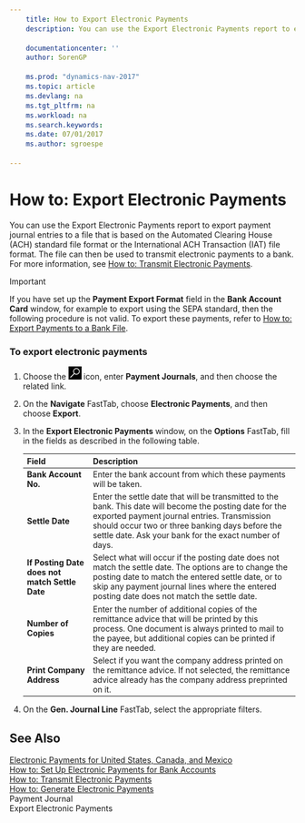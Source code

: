 ```yaml
---
    title: How to Export Electronic Payments 
    description: You can use the Export Electronic Payments report to export payment journal entries to a file that is based on the Automated Clearing House (ACH) standard file format or the International ACH Transaction (IAT) file format.  The file can then be used to transmit electronic payments to a bank. For more information, see [How to: Transmit Electronic Payments](how-to-transmit-electronic-payments.md).
    
    documentationcenter: ''
    author: SorenGP

    ms.prod: "dynamics-nav-2017"
    ms.topic: article
    ms.devlang: na
    ms.tgt_pltfrm: na
    ms.workload: na
    ms.search.keywords:
    ms.date: 07/01/2017
    ms.author: sgroespe

---
```

# How to: Export Electronic Payments
You can use the Export Electronic Payments report to export payment journal entries to a file that is based on the Automated Clearing House (ACH) standard file format or the International ACH Transaction (IAT) file format.  The file can then be used to transmit electronic payments to a bank. For more information, see [How to: Transmit Electronic Payments](how-to-transmit-electronic-payments.md).  
  
> [!IMPORTANT]  
>  If you have set up the **Payment Export Format** field in the **Bank Account Card** window, for example to export using the SEPA standard, then the following procedure is not valid. To export these payments, refer to [How to: Export Payments to a Bank File](how-to-export-payments-to-a-bank-file.md).  
  
### To export electronic payments  
  
1.  Choose the ![Search for Page or Report](../../media/ui-search/search_small.png "Search for Page or Report icon") icon, enter **Payment Journals**, and then choose the related link.  
  
2.  On the **Navigate** FastTab, choose **Electronic Payments**, and then choose **Export**.  
  
3.  In the **Export Electronic Payments** window, on the **Options** FastTab, fill in the fields as described in the following table.  
  
    |Field|Description|  
    |---------------------------------|---------------------------------------|  
    |**Bank Account No.**|Enter the bank account from which these payments will be taken.|  
    |**Settle Date**|Enter the settle date that will be transmitted to the bank. This date will become the posting date for the exported payment journal entries. Transmission should occur two or three banking days before the settle date. Ask your bank for the exact number of days.|  
    |**If Posting Date does not match Settle Date**|Select what will occur if the posting date does not match the settle date. The options are to change the posting date to match the entered settle date, or to skip any payment journal lines where the entered posting date does not match the settle date.|  
    |**Number of Copies**|Enter the number of additional copies of the remittance advice that will be printed by this process. One document is always printed to mail to the payee, but additional copies can be printed if they are needed.|  
    |**Print Company Address**|Select if you want the company address printed on the remittance advice. If not selected, the remittance advice already has the company address preprinted on it.|  
  
4.  On the **Gen. Journal Line** FastTab, select the appropriate filters.  
  
## See Also  
 [Electronic Payments for United States, Canada, and Mexico](electronic-payments-for-united-states-canada-and-mexico.md)   
 [How to: Set Up Electronic Payments for Bank Accounts](how-to-set-up-electronic-payments-for-bank-accounts.md)   
 [How to: Transmit Electronic Payments](how-to-transmit-electronic-payments.md)   
 [How to: Generate Electronic Payments](how-to-generate-electronic-payments.md)   
 Payment Journal   
 Export Electronic Payments